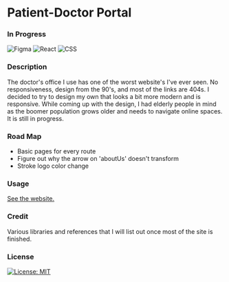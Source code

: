 # Patient-Doctor Portal

### In Progress

![Figma](https://img.shields.io/badge/Figma-F24E1E?style=for-the-badge&logo=figma&logoColor=white)
![React](https://img.shields.io/badge/React-20232A?style=for-the-badge&logo=react&logoColor=61DAFB)
![CSS](https://img.shields.io/badge/CSS-239120?&style=for-the-badge&logo=css3&logoColor=white)

### Description

The doctor's office I use has one of the worst website's I've ever seen. No responsiveness, design from the 90's, and most of the links are 404s. I decided to try to design my own that looks a bit more modern and is responsive. While coming up with the design, I had elderly people in mind as the boomer population grows older and needs to navigate online spaces. It is still in progress.

### Road Map

- Basic pages for every route
- Figure out why the arrow on 'aboutUs' doesn't transform
- Stroke logo color change

### Usage

[See the website.]()

### Credit

Various libraries and references that I will list out once most of the site is finished.

### License

[![License: MIT](https://img.shields.io/badge/License-MIT-yellow.svg)](https://opensource.org/licenses/MIT)
